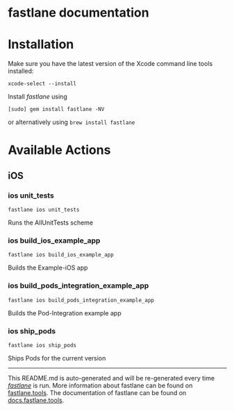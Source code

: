 fastlane documentation
================
# Installation

Make sure you have the latest version of the Xcode command line tools installed:

```
xcode-select --install
```

Install _fastlane_ using
```
[sudo] gem install fastlane -NV
```
or alternatively using `brew install fastlane`

# Available Actions
## iOS
### ios unit_tests
```
fastlane ios unit_tests
```
Runs the AllUnitTests scheme
### ios build_ios_example_app
```
fastlane ios build_ios_example_app
```
Builds the Example-iOS app
### ios build_pods_integration_example_app
```
fastlane ios build_pods_integration_example_app
```
Builds the Pod-Integration example app
### ios ship_pods
```
fastlane ios ship_pods
```
Ships Pods for the current version

----

This README.md is auto-generated and will be re-generated every time [_fastlane_](https://fastlane.tools) is run.
More information about fastlane can be found on [fastlane.tools](https://fastlane.tools).
The documentation of fastlane can be found on [docs.fastlane.tools](https://docs.fastlane.tools).
